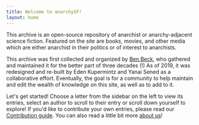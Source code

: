 ```yaml
---
title: Welcome to anarchySF!
layout: home
---
```

This archive is an open-source repository of anarchist or anarchy-adjacent science fiction. Featured on the site are books, movies, and other media which are either anarchist in their politics or of interest to anarchists.

This archive was first collected and organized by [Ben Beck](http://benbeck.co.uk), who gathered and maintained it for the better part of three decades (!) As of 2019, it was redesigned and re-built by Eden Kupermintz and Yanai Sened as a collaborative effort. Eventually, the goal is for a community to help maintain and edit the wealth of knowledge on this site, as well as to add to it.

<div class="glowbox"> Let's get started! Choose a letter from the sidebar on the left to view its entries, select an author to scroll to their entry or scroll down yourself to explore! If you'd like to contribute your own entries, please read our <a href="contribute.html">Contribution guide</a>. You can also read a little bit more <a href="about.html">about us</a>!</div>
